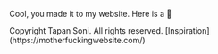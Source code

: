 Cool, you made it to my website.
Here is a 🍪

<!-- Footer -->
<footer>
  <p>
    Copyright <script>document.write(new Date().getFullYear())</script> Tapan Soni. All rights reserved.
    [Inspiration](https://motherfuckingwebsite.com/)
</p>
</footer>

